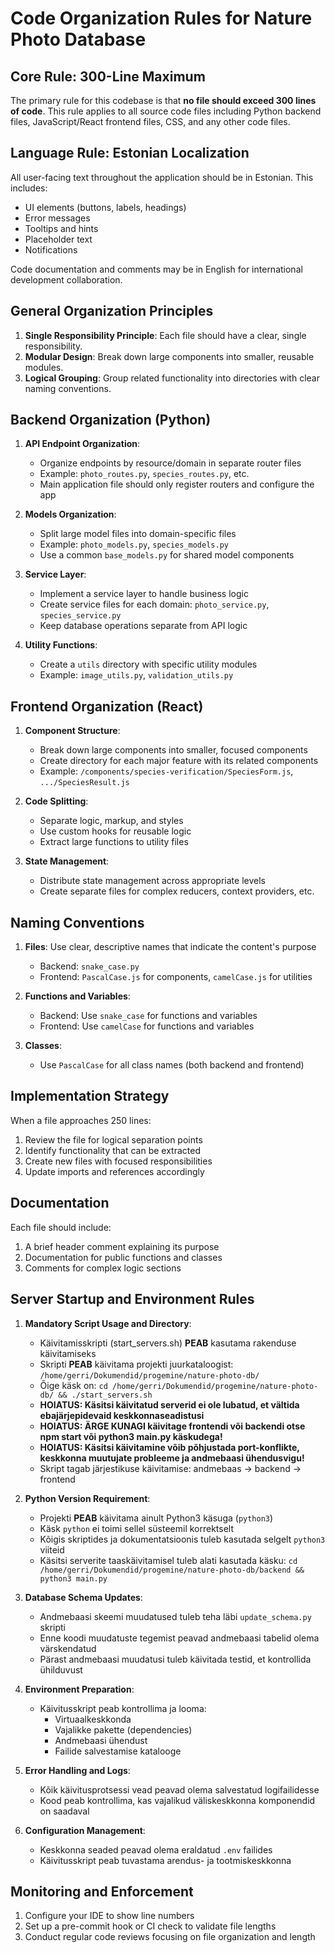 # Code Organization Rules for Nature Photo Database

## Core Rule: 300-Line Maximum

The primary rule for this codebase is that **no file should exceed 300 lines of code**. This rule applies to all source code files including Python backend files, JavaScript/React frontend files, CSS, and any other code files.

## Language Rule: Estonian Localization

All user-facing text throughout the application should be in Estonian. This includes:
- UI elements (buttons, labels, headings)
- Error messages
- Tooltips and hints
- Placeholder text
- Notifications

Code documentation and comments may be in English for international development collaboration.

## General Organization Principles

1. **Single Responsibility Principle**: Each file should have a clear, single responsibility.
2. **Modular Design**: Break down large components into smaller, reusable modules.
3. **Logical Grouping**: Group related functionality into directories with clear naming conventions.

## Backend Organization (Python)

1. **API Endpoint Organization**:
   - Organize endpoints by resource/domain in separate router files
   - Example: `photo_routes.py`, `species_routes.py`, etc.
   - Main application file should only register routers and configure the app

2. **Models Organization**:
   - Split large model files into domain-specific files
   - Example: `photo_models.py`, `species_models.py`
   - Use a common `base_models.py` for shared model components

3. **Service Layer**:
   - Implement a service layer to handle business logic
   - Create service files for each domain: `photo_service.py`, `species_service.py`
   - Keep database operations separate from API logic

4. **Utility Functions**:
   - Create a `utils` directory with specific utility modules
   - Example: `image_utils.py`, `validation_utils.py`

## Frontend Organization (React)

1. **Component Structure**:
   - Break down large components into smaller, focused components
   - Create directory for each major feature with its related components
   - Example: `/components/species-verification/SpeciesForm.js`, `.../SpeciesResult.js`

2. **Code Splitting**:
   - Separate logic, markup, and styles
   - Use custom hooks for reusable logic
   - Extract large functions to utility files

3. **State Management**:
   - Distribute state management across appropriate levels
   - Create separate files for complex reducers, context providers, etc.

## Naming Conventions

1. **Files**: Use clear, descriptive names that indicate the content's purpose
   - Backend: `snake_case.py`
   - Frontend: `PascalCase.js` for components, `camelCase.js` for utilities

2. **Functions and Variables**:
   - Backend: Use `snake_case` for functions and variables
   - Frontend: Use `camelCase` for functions and variables

3. **Classes**:
   - Use `PascalCase` for all class names (both backend and frontend)

## Implementation Strategy

When a file approaches 250 lines:
1. Review the file for logical separation points
2. Identify functionality that can be extracted
3. Create new files with focused responsibilities
4. Update imports and references accordingly

## Documentation

Each file should include:
1. A brief header comment explaining its purpose
2. Documentation for public functions and classes
3. Comments for complex logic sections

## Server Startup and Environment Rules

1. **Mandatory Script Usage and Directory**:
   - Käivitamisskripti (start_servers.sh) **PEAB** kasutama rakenduse käivitamiseks
   - Skripti **PEAB** käivitama projekti juurkataloogist: `/home/gerri/Dokumendid/progemine/nature-photo-db/`
   - Õige käsk on: `cd /home/gerri/Dokumendid/progemine/nature-photo-db/ && ./start_servers.sh`
   - **HOIATUS: Käsitsi käivitatud serverid ei ole lubatud, et vältida ebajärjepidevaid keskkonnaseadistusi**
   - **HOIATUS: ÄRGE KUNAGI käivitage frontendi või backendi otse npm start või python3 main.py käskudega!**
   - **HOIATUS: Käsitsi käivitamine võib põhjustada port-konflikte, keskkonna muutujate probleeme ja andmebaasi ühendusvigu!**
   - Skript tagab järjestikuse käivitamise: andmebaas → backend → frontend

2. **Python Version Requirement**:
   - Projekti **PEAB** käivitama ainult Python3 käsuga (`python3`)
   - Käsk `python` ei toimi sellel süsteemil korrektselt
   - Kõigis skriptides ja dokumentatsioonis tuleb kasutada selgelt `python3` viiteid
   - Käsitsi serverite taaskäivitamisel tuleb alati kasutada käsku: `cd /home/gerri/Dokumendid/progemine/nature-photo-db/backend && python3 main.py`

3. **Database Schema Updates**:
   - Andmebaasi skeemi muudatused tuleb teha läbi `update_schema.py` skripti
   - Enne koodi muudatuste tegemist peavad andmebaasi tabelid olema värskendatud
   - Pärast andmebaasi muudatusi tuleb käivitada testid, et kontrollida ühilduvust

4. **Environment Preparation**:
   - Käivitusskript peab kontrollima ja looma:
     - Virtuaalkeskkonda
     - Vajalikke pakette (dependencies)
     - Andmebaasi ühendust
     - Failide salvestamise katalooge

5. **Error Handling and Logs**:
   - Kõik käivitusprotsessi vead peavad olema salvestatud logifailidesse
   - Kood peab kontrollima, kas vajalikud väliskeskkonna komponendid on saadaval

6. **Configuration Management**:
   - Keskkonna seaded peavad olema eraldatud `.env` failides
   - Käivitusskript peab tuvastama arendus- ja tootmiskeskkonna

## Monitoring and Enforcement

1. Configure your IDE to show line numbers
2. Set up a pre-commit hook or CI check to validate file lengths
3. Conduct regular code reviews focusing on file organization and length